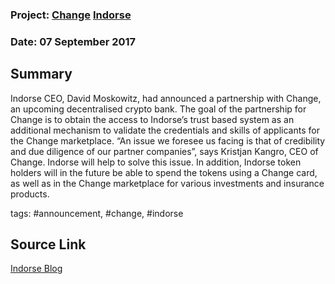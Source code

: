 ### Project: [Change](../projects/change.md) [Indorse](../projects/indorse.md)
### Date: 07 September 2017
## Summary
Indorse CEO, David Moskowitz, had announced a partnership with Change, an upcoming decentralised crypto bank.
The goal of the partnership for Change is to obtain the access to Indorse’s trust based system as an additional mechanism to validate the credentials and skills of applicants for the Change marketplace.
“An issue we foresee us facing is that of credibility and due diligence of our partner companies”, says Kristjan Kangro, CEO of Change. Indorse will help to solve this issue. 
In addition, Indorse token holders will in the future be able to spend the tokens using a Change card, as well as in the Change marketplace for various investments and insurance products.

tags: #announcement, #change, #indorse
## Source Link
[Indorse Blog](https://medium.com/joinindorse/announcing-the-indorse-partnership-with-change-326250fd36c0) 

